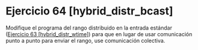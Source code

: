  # Ejercicio 64 [hybrid_distr_bcast]

Modifique el programa del rango distribuido en la entrada estándar ([Ejercicio 63 [hybrid_distr_wtime]](../hybrid_distr_wtime/readme.md)) para que en lugar de usar comunicación punto a punto para enviar el rango, use comunicación colectiva.
